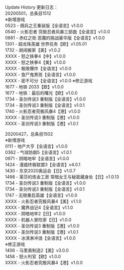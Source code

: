 Update History 更新日志：  
20200501，总条目1512  
※新增游戏  
0523 - 佣兵之王重装版【全语言】v1.0.0  
0540 - 火影忍者 究极忍者风暴三部曲【全语言】v1.0.0  
0661 - 赤红之街 恶魔的挑战豪华版【全语言】v1.0.0  
1301 - 超龙珠英雄 世界任务【欧】v1.05.01  
1732 - 胡闹搬家【美】v1.0.2  
XXXX - 怒之铁拳4【中】v1.0.0  
XXXX - 怒之铁拳4【美】v1.0.0  
XXXX - 极限爆炸【全语言】v1.0.0  
XXXX - 食尸鬼男孩【全语言】v1.0.0  
XXXX - 密不可分【全语言】v1.0.0
※修正游戏  
1677 - 地铁 2033【欧】v1.0.0  
1677 - 地铁：最后的曙光【欧】v1.0.0  
1734 - 圣剑传说3 重制版【全语言】v1.0.0  
1734 - 圣剑传说3 重制版【全语言】v1.0.1  
1740 - 火影忍者究极风暴4【港】v1.0.0  
XXXX - 圣剑传说3 重制版【港】v1.0.0  
XXXX - 圣剑传说3 重制版【港】v1.0.1  
  
20200427，总条目1502  
※新增游戏  
0111 - 地产大亨【全语言】v1.0.0  
0362 - 气球防御5【全语言】v1.0.1  
0971 - 阴暗地牢【全语言】v1.0.0  
1424 - 漫威终极联盟3【全语言】v4.0.1  
1430 - 东京2020奥运会【日】v1.0.7  
1498 - 莱莎的炼金工房 常暗女王与秘密藏身处【日】v1.0.13  
1734 - 圣剑传说3 重制版【全语言】v1.0.0  
1734 - 圣剑传说3 重制版【全语言】v1.0.1  
1747 - 无限重启英雄【全语言】v1.0.0  
XXXX - 火影忍者究极风暴4【美】v1.1.0  
XXXX - 魔界战记4【全语言】v1.1.0   
XXXX - 阴暗地牢2【日】v1.0.0  
XXXX - 机器人冒险家【日】v1.0.0  
XXXX - 圣剑传说3 重制版【港】v1.0.0  
XXXX - 圣剑传说3 重制版【港】v1.0.1  
XXXX - 冰淇淋冲浪【全语言】v1.0.0  
※修正游戏  
1406 - 马里奥制造2【美】v3.0.0  
1458 - 怒火判官【欧】v1.0.0  
XXXX - 火影忍者究极风暴4【港】v1.0.0

